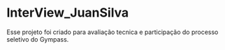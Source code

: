 # InterView_JuanSilva
Esse projeto foi criado para avaliação tecnica e participação do processo seletivo do Gympass. 
